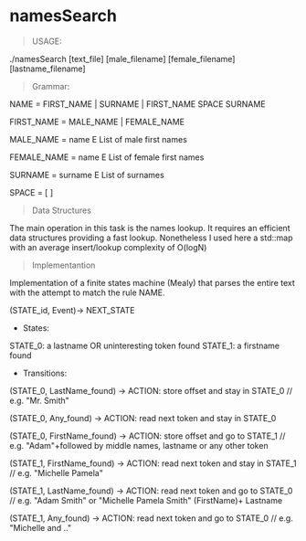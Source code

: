 namesSearch
===========


 
 >USAGE:
 
./namesSearch [text_file] [male_filename] [female_filename] [lastname_filename]
 
 
  > Grammar:
 
  NAME = FIRST_NAME | SURNAME | FIRST_NAME SPACE SURNAME
  
  FIRST_NAME = MALE_NAME | FEMALE_NAME
  
  MALE_NAME = name E List of male first names
  
  FEMALE_NAME = name E List of female first names
  
  SURNAME = surname E List of surnames

  SPACE = [ ]
 
 
  > Data Structures
 
  The main operation in this task is the names lookup.
  It requires an efficient data structures providing a fast lookup.
  Nonetheless I used here a std::map with an average insert/lookup complexity of O(logN)
 
 
  > Implementantion
 
  Implementation of a  finite states machine (Mealy) that parses the entire text with
  the attempt to match the rule NAME.
 
  (STATE_id, Event)-> NEXT_STATE
 
  - States:
 
  STATE_0: a lastname OR uninteresting token found
  STATE_1: a firstname found
 
  - Transitions:
	
  (STATE_0, LastName_found)	->	ACTION: store offset and stay in STATE_0  // e.g. "Mr. Smith"

  (STATE_0, Any_found)	->		 ACTION: read next token and stay in STATE_0 

  (STATE_0, FirstName_found)	->	ACTION: store offset and go to STATE_1 
// e.g. "Adam"+followed by middle names, lastname or any other token
 
  (STATE_1, FirstName_found)	->	ACTION: read next token and stay in STATE_1 
// e.g. "Michelle Pamela"

  (STATE_1, LastName_found)	->	ACTION: read next token and go to STATE_0 
// e.g. "Adam Smith" or "Michelle Pamela Smith" (FirstName)+ Lastname
 
 (STATE_1, Any_found)	->	ACTION: read next token and go to STATE_0
 // e.g. "Michelle and .."
 
 

 
